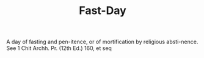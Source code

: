 ---
title: Fast-Day
letter: F
permalink: "/definitions/bld-fast-day.html"
body: A day of fasting and pen-itence, or of mortification by religious absti-nence.
  See 1 Chit Archh. Pr. (12th Ed.) 160, et seq
published_at: '2018-07-07'
source: Black's Law Dictionary 2nd Ed (1910)
layout: post
---